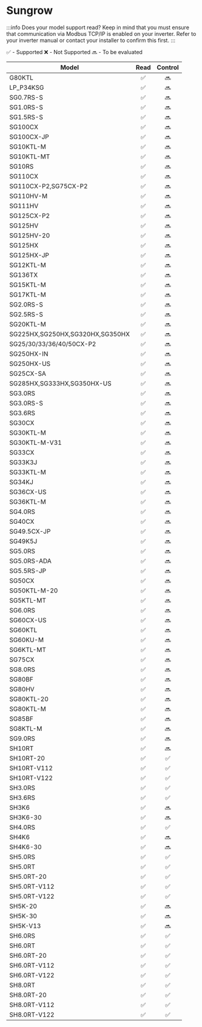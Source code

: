 # Sungrow

:::info
Does your model support read? Keep in mind that you must ensure that communication via Modbus TCP/IP is enabled on your inverter. Refer to your inverter manual or contact your installer to confirm this first. 
:::

✅ - Supported
❌ - Not Supported
🔜 - To be evaluated

| Model                           | Read       | Control    |
| ------------------------------- |:----------:|:----------:|
| G80KTL                          | ✅         | 🔜         |
| LP_P34KSG                       | ✅         | 🔜         |
| SG0.7RS-S                       | ✅         | 🔜         |
| SG1.0RS-S                       | ✅         | 🔜         |
| SG1.5RS-S                       | ✅         | 🔜         |
| SG100CX                         | ✅         | 🔜         |
| SG100CX-JP                      | ✅         | 🔜         |
| SG10KTL-M                       | ✅         | 🔜         |
| SG10KTL-MT                      | ✅         | 🔜         |
| SG10RS                          | ✅         | 🔜         |
| SG110CX                         | ✅         | 🔜         |
| SG110CX-P2,SG75CX-P2            | ✅         | 🔜         |
| SG110HV-M                       | ✅         | 🔜         |
| SG111HV                         | ✅         | 🔜         |
| SG125CX-P2                      | ✅         | 🔜         |
| SG125HV                         | ✅         | 🔜         |
| SG125HV-20                      | ✅         | 🔜         |
| SG125HX                         | ✅         | 🔜         |
| SG125HX-JP                      | ✅         | 🔜         |
| SG12KTL-M                       | ✅         | 🔜         |
| SG136TX                         | ✅         | 🔜         |
| SG15KTL-M                       | ✅         | 🔜         |
| SG17KTL-M                       | ✅         | 🔜         |
| SG2.0RS-S                       | ✅         | 🔜         |
| SG2.5RS-S                       | ✅         | 🔜         |
| SG20KTL-M                       | ✅         | 🔜         |
| SG225HX,SG250HX,SG320HX,SG350HX | ✅         | 🔜         |
| SG25/30/33/36/40/50CX-P2        | ✅         | 🔜         |
| SG250HX-IN                      | ✅         | 🔜         |
| SG250HX-US                      | ✅         | 🔜         |
| SG25CX-SA                       | ✅         | 🔜         |
| SG285HX,SG333HX,SG350HX-US      | ✅         | 🔜         |
| SG3.0RS                         | ✅         | 🔜         |
| SG3.0RS-S                       | ✅         | 🔜         |
| SG3.6RS                         | ✅         | 🔜         |
| SG30CX                          | ✅         | 🔜         |
| SG30KTL-M                       | ✅         | 🔜         |
| SG30KTL-M-V31                   | ✅         | 🔜         |
| SG33CX                          | ✅         | 🔜         |
| SG33K3J                         | ✅         | 🔜         |
| SG33KTL-M                       | ✅         | 🔜         |
| SG34KJ                          | ✅         | 🔜         |
| SG36CX-US                       | ✅         | 🔜         |
| SG36KTL-M                       | ✅         | 🔜         |
| SG4.0RS                         | ✅         | 🔜         |
| SG40CX                          | ✅         | 🔜         |
| SG49.5CX-JP                     | ✅         | 🔜         |
| SG49K5J                         | ✅         | 🔜         |
| SG5.0RS                         | ✅         | 🔜         |
| SG5.0RS-ADA                     | ✅         | 🔜         |
| SG5.5RS-JP                      | ✅         | 🔜         |
| SG50CX                          | ✅         | 🔜         |
| SG50KTL-M-20                    | ✅         | 🔜         |
| SG5KTL-MT                       | ✅         | 🔜         |
| SG6.0RS                         | ✅         | 🔜         |
| SG60CX-US                       | ✅         | 🔜         |
| SG60KTL                         | ✅         | 🔜         |
| SG60KU-M                        | ✅         | 🔜         |
| SG6KTL-MT                       | ✅         | 🔜         |
| SG75CX                          | ✅         | 🔜         |
| SG8.0RS                         | ✅         | 🔜         |
| SG80BF                          | ✅         | 🔜         |
| SG80HV                          | ✅         | 🔜         |
| SG80KTL-20                      | ✅         | 🔜         |
| SG80KTL-M                       | ✅         | 🔜         |
| SG85BF                          | ✅         | 🔜         |
| SG8KTL-M                        | ✅         | 🔜         |
| SG9.0RS                         | ✅         | 🔜         |
| SH10RT                          | ✅         | 🔜         |
| SH10RT-20                       | ✅         | ✅         |
| SH10RT-V112                     | ✅         | ✅         |
| SH10RT-V122                     | ✅         | ✅         |
| SH3.0RS                         | ✅         | ✅         |
| SH3.6RS                         | ✅         | ✅         |
| SH3K6                           | ✅         | 🔜         |
| SH3K6-30                        | ✅         | 🔜         |
| SH4.0RS                         | ✅         | ✅         |
| SH4K6                           | ✅         | 🔜         |
| SH4K6-30                        | ✅         | 🔜         |
| SH5.0RS                         | ✅         | ✅         |
| SH5.0RT                         | ✅         | ✅         |
| SH5.0RT-20                      | ✅         | ✅         |
| SH5.0RT-V112                    | ✅         | ✅         |
| SH5.0RT-V122                    | ✅         | ✅         |
| SH5K-20                         | ✅         | 🔜         |
| SH5K-30                         | ✅         | 🔜         |
| SH5K-V13                        | ✅         | 🔜         |
| SH6.0RS                         | ✅         | ✅         |
| SH6.0RT                         | ✅         | ✅         |
| SH6.0RT-20                      | ✅         | ✅         |
| SH6.0RT-V112                    | ✅         | ✅         |
| SH6.0RT-V122                    | ✅         | ✅         |
| SH8.0RT                         | ✅         | ✅         |
| SH8.0RT-20                      | ✅         | ✅         |
| SH8.0RT-V112                    | ✅         | ✅         |
| SH8.0RT-V122                    | ✅         | ✅         |
